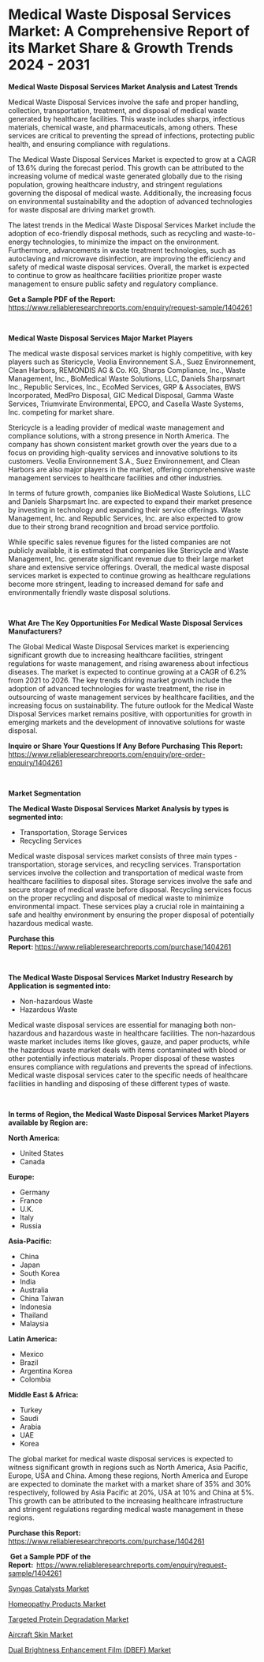 <p><h1>Medical Waste Disposal Services Market: A Comprehensive Report of its Market Share & Growth Trends 2024 - 2031</h1></p><p><strong>Medical Waste Disposal Services Market Analysis and Latest Trends</strong></p>
<p><p>Medical Waste Disposal Services involve the safe and proper handling, collection, transportation, treatment, and disposal of medical waste generated by healthcare facilities. This waste includes sharps, infectious materials, chemical waste, and pharmaceuticals, among others. These services are critical to preventing the spread of infections, protecting public health, and ensuring compliance with regulations.</p><p>The Medical Waste Disposal Services Market is expected to grow at a CAGR of 13.6% during the forecast period. This growth can be attributed to the increasing volume of medical waste generated globally due to the rising population, growing healthcare industry, and stringent regulations governing the disposal of medical waste. Additionally, the increasing focus on environmental sustainability and the adoption of advanced technologies for waste disposal are driving market growth.</p><p>The latest trends in the Medical Waste Disposal Services Market include the adoption of eco-friendly disposal methods, such as recycling and waste-to-energy technologies, to minimize the impact on the environment. Furthermore, advancements in waste treatment technologies, such as autoclaving and microwave disinfection, are improving the efficiency and safety of medical waste disposal services. Overall, the market is expected to continue to grow as healthcare facilities prioritize proper waste management to ensure public safety and regulatory compliance.</p></p>
<p><strong>Get a Sample PDF of the Report:&nbsp;</strong> <a href="https://www.reliableresearchreports.com/enquiry/request-sample/1404261">https://www.reliableresearchreports.com/enquiry/request-sample/1404261</a></p>
<p>&nbsp;</p>
<p><strong>Medical Waste Disposal Services Major Market Players</strong></p>
<p><p>The medical waste disposal services market is highly competitive, with key players such as Stericycle, Veolia Environnement S.A., Suez Environnement, Clean Harbors, REMONDIS AG & Co. KG, Sharps Compliance, Inc., Waste Management, Inc., BioMedical Waste Solutions, LLC, Daniels Sharpsmart Inc., Republic Services, Inc., EcoMed Services, GRP & Associates, BWS Incorporated, MedPro Disposal, GIC Medical Disposal, Gamma Waste Services, Triumvirate Environmental, EPCO, and Casella Waste Systems, Inc. competing for market share.</p><p>Stericycle is a leading provider of medical waste management and compliance solutions, with a strong presence in North America. The company has shown consistent market growth over the years due to a focus on providing high-quality services and innovative solutions to its customers. Veolia Environnement S.A., Suez Environnement, and Clean Harbors are also major players in the market, offering comprehensive waste management services to healthcare facilities and other industries.</p><p>In terms of future growth, companies like BioMedical Waste Solutions, LLC and Daniels Sharpsmart Inc. are expected to expand their market presence by investing in technology and expanding their service offerings. Waste Management, Inc. and Republic Services, Inc. are also expected to grow due to their strong brand recognition and broad service portfolio.</p><p>While specific sales revenue figures for the listed companies are not publicly available, it is estimated that companies like Stericycle and Waste Management, Inc. generate significant revenue due to their large market share and extensive service offerings. Overall, the medical waste disposal services market is expected to continue growing as healthcare regulations become more stringent, leading to increased demand for safe and environmentally friendly waste disposal solutions.</p></p>
<p>&nbsp;</p>
<p><strong>What Are The Key Opportunities For Medical Waste Disposal Services Manufacturers?</strong></p>
<p><p>The Global Medical Waste Disposal Services market is experiencing significant growth due to increasing healthcare facilities, stringent regulations for waste management, and rising awareness about infectious diseases. The market is expected to continue growing at a CAGR of 6.2% from 2021 to 2026. The key trends driving market growth include the adoption of advanced technologies for waste treatment, the rise in outsourcing of waste management services by healthcare facilities, and the increasing focus on sustainability. The future outlook for the Medical Waste Disposal Services market remains positive, with opportunities for growth in emerging markets and the development of innovative solutions for waste disposal.</p></p>
<p><strong>Inquire or Share Your Questions If Any Before Purchasing This Report:</strong> <a href="https://www.reliableresearchreports.com/enquiry/pre-order-enquiry/1404261">https://www.reliableresearchreports.com/enquiry/pre-order-enquiry/1404261</a></p>
<p>&nbsp;</p>
<p><strong>Market Segmentation</strong></p>
<p><strong>The Medical Waste Disposal Services Market Analysis by types is segmented into:</strong></p>
<p><ul><li>Transportation, Storage Services</li><li>Recycling Services</li></ul></p>
<p><p>Medical waste disposal services market consists of three main types - transportation, storage services, and recycling services. Transportation services involve the collection and transportation of medical waste from healthcare facilities to disposal sites. Storage services involve the safe and secure storage of medical waste before disposal. Recycling services focus on the proper recycling and disposal of medical waste to minimize environmental impact. These services play a crucial role in maintaining a safe and healthy environment by ensuring the proper disposal of potentially hazardous medical waste.</p></p>
<p><strong>Purchase this Report:&nbsp;</strong><a href="https://www.reliableresearchreports.com/purchase/1404261">https://www.reliableresearchreports.com/purchase/1404261</a></p>
<p>&nbsp;</p>
<p><strong>The Medical Waste Disposal Services Market Industry Research by Application is segmented into:</strong></p>
<p><ul><li>Non-hazardous Waste</li><li>Hazardous Waste</li></ul></p>
<p><p>Medical waste disposal services are essential for managing both non-hazardous and hazardous waste in healthcare facilities. The non-hazardous waste market includes items like gloves, gauze, and paper products, while the hazardous waste market deals with items contaminated with blood or other potentially infectious materials. Proper disposal of these wastes ensures compliance with regulations and prevents the spread of infections. Medical waste disposal services cater to the specific needs of healthcare facilities in handling and disposing of these different types of waste.</p></p>
<p>&nbsp;</p>
<p><strong>In terms of Region, the Medical Waste Disposal Services Market Players available by Region are:</strong></p>
<p>
    <p> <strong> North America: </strong>
        <ul>
            <li>United States</li>
            <li>Canada</li>
        </ul>
        </p> 
    <p> <strong> Europe: </strong>
        <ul>
            <li>Germany</li>
            <li>France</li>
            <li>U.K.</li>
            <li>Italy</li>
            <li>Russia</li>
        </ul>
        </p> 
    <p> <strong> Asia-Pacific: </strong>
        <ul>
            <li>China</li>
            <li>Japan</li>
            <li>South Korea</li>
            <li>India</li>
            <li>Australia</li>
            <li>China Taiwan</li>
            <li>Indonesia</li>
            <li>Thailand</li>
            <li>Malaysia</li>
        </ul>
        </p> 
    <p> <strong> Latin America: </strong>
        <ul>
            <li>Mexico</li>
            <li>Brazil</li>
            <li>Argentina Korea</li>
            <li>Colombia</li>
        </ul>
        </p> 
    <p> <strong> Middle East & Africa: </strong>
        <ul>
            <li>Turkey</li>
            <li>Saudi</li>
            <li>Arabia</li>
            <li>UAE</li>
            <li>Korea</li>
        </ul>
    </p>
    </p>
<p><p>The global market for medical waste disposal services is expected to witness significant growth in regions such as North America, Asia Pacific, Europe, USA and China. Among these regions, North America and Europe are expected to dominate the market with a market share of 35% and 30% respectively, followed by Asia Pacific at 20%, USA at 10% and China at 5%. This growth can be attributed to the increasing healthcare infrastructure and stringent regulations regarding medical waste management in these regions.</p></p>
<p><strong>Purchase this Report: </strong><a href="https://www.reliableresearchreports.com/purchase/1404261">https://www.reliableresearchreports.com/purchase/1404261</a></p>
<p>&nbsp;<strong>Get a Sample PDF of the Report:&nbsp;&nbsp;</strong><a href="https://www.reliableresearchreports.com/enquiry/request-sample/1404261">https://www.reliableresearchreports.com/enquiry/request-sample/1404261</a></p>
<p><strong></strong></p>
<p><p><a href="https://view.publitas.com/reportprime-1/syngas-catalysts-market-size-and-examines-its-market-scope-with-a-primary-focus-on-growth-opportunities-and-forecasted-trends-spanning-from-2024-to-2031/">Syngas Catalysts Market</a></p><p><a href="https://github.com/yoshih12/Market-Research-Report-List-2/blob/main/homeopathy-products-market.md">Homeopathy Products Market</a></p><p><a href="https://github.com/castoriffic/Market-Research-Report-List-3/blob/main/targeted-protein-degradation-market.md">Targeted Protein Degradation Market</a></p><p><a href="https://view.publitas.com/reportprime-1/aircraft-skin-market-research-report-reveals-the-latest-trends-and-opportunities-of-this-market-for-period-from-2024-2031/">Aircraft Skin Market</a></p><p><a href="https://issuu.com/reportprime-2/docs/dual-brightness-enhancement-film-dbef-market-size-">Dual Brightness Enhancement Film (DBEF) Market</a></p></p>